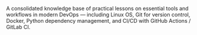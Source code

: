 A consolidated knowledge base of practical lessons on essential tools and workflows in modern DevOps — including Linux OS, Git for version control, Docker, Python dependency management, and CI/CD with GitHub Actions / GitLab CI.
